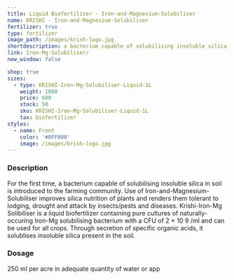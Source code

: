 ```yaml
---
title: Liquid Biofertilizer - Iron-and-Magnesium-Solubiliser
name: KRISHI - Iron-and-Magnesium-Solubiliser
fertilizer: true
type: fertilizer
image_path: /images/krish-logo.jpg
shortdescription: a bacterium capable of solubilising insoluble silica in soil is introduced to the farming community
link: Iron-Mg-Solubiliser/
new_window: false

shop: true
sizes:
  - type: KRISHI-Iron-Mg-Solubiliser-Liquid-1L
    weight: 1000
    price: 600
    stock: 50
    sku: KRISHI-Iron-Mg-Solubiliser-Liquid-1L
    tax: biofertilizer
styles:
  - name: Front
    color: '#0FF000'
    image: /images/krish-logo.jpg
---
```

### Description
For the first time, a bacterium capable of solubilising insoluble silica in soil is
introduced to the farming community. Use of Iron-and-Magnesium-Solubiliser improves silica nutrition of
plants and renders them tolerant to lodging, drought and attack by insects/pests and diseases.
Krishi-Iron-Mg Solibiliser is a liquid biofertilizer containing pure cultures of naturally-
occuring Iron-Mg solubilising bacterium with a CFU of 2 × 10 9 /ml and can be used for all
crops. Through secretion of specific organic acids, it solublises insoluble silica present in the
soil.

### Dosage
250 ml per acre in adequate quantity of water or app
